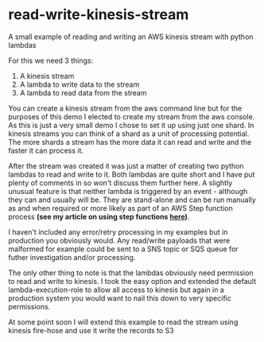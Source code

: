 # read-write-kinesis-stream

A small example of reading and writing  an AWS kinesis stream with python lambdas

For this we need 3 things:

1) A kinesis stream
2) A lambda to write data to the stream
3) A lambda to read data from the stream

You can create a kinesis stream from the aws command line but for the purposes of this demo I elected to create my
stream from the aws console. As this is just a very small demo I chose to set it up using just one shard. In kinesis streams 
you can think of a shard as a unit of processing potential. The more shards a stream has the more data it can read and write
and the faster it can process it. 

After the stream was created it was just a matter of creating two python lambdas to read and write to it. Both lambdas are quite short
and I have put plenty of comments in so won't discuss them further here. A slightly unusual feature is that neither lambda is triggered 
by an event - although they can and usually will be. They are stand-alone and can be run manually as and when required or more likely as 
part of an AWS Step function process __(see my article on using step functions [here](https://github.com/taupirho/using-aws-step))__.

I haven't included any error/retry processing in my examples but in production you obviously would. Any read/write payloads
that were malformed for example could be sent to a SNS topic or SQS queue for futher investigation and/or processing.

The only other thing to note is that the lambdas obviously need permission to read and write to kinesis. I took the 
easy option and extended the default lambda-execution-role to allow all access to kinesis but again in a production system you would want 
to nail this down to very specific permissions.

At some point soon I will extend this example to read the stream using kinesis fire-hose and use it write the records to S3

